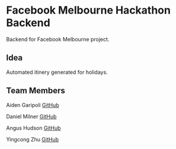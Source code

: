 # Facebook Melbourne Hackathon Backend

Backend for Facebook Melbourne project.

## Idea

Automated itinery generated for holidays.

## Team Members

Aiden Garipoli [GitHub](https://github.com/aidengaripoli)

Daniel Milner [GitHub](https://github.com/DanMilner)

Angus Hudson [GitHub](https://github.com/Hangus-Udson)

Yingcong Zhu [GitHub](https://github.com/zyucong)
